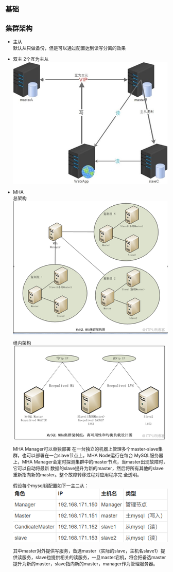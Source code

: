 ## 基础

## 集群架构

- 主从  
  默认从只做备份，但是可以通过配置达到读写分离的效果


- 双主 2个互为主从  
  ![](../resources/mysql.jpg)

- MHA   
  总架构  
  ![](../resources/mysql1.jpg)

  组内架构  
  ![](../resources/mysql2.jpg)

  MHA Manager可以单独部署 在一台独立的机器上管理多个master-slave集群，也可以部署在一台slave节点上。MHA Node运行在每台 MySQL服务器上，MHA
  Manager会定时探测集群中的master节点，当master出现故障时，它可以自动将最新 数据的slave提升为新的master，然后将所有其他的slave重新指向新的master。整个故障转移过程对应用程序完 全透明。

  假设每个mysql组配置如下一主二从：
  ![](../resources/mysql3.jpg)

  其中master对外提供写服务，备选master（实际的slave，主机名slave1）提供读服务，slave也提供相关的读服务，一旦master宕机，将会把备选master提升为新的master，slave指向新的master，manager作为管理服务器。